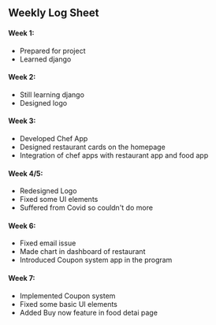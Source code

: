 ## Weekly Log Sheet

#### Week 1:
* Prepared for project
* Learned django

#### Week 2:
* Still learning django
* Designed logo 

#### Week 3:
* Developed Chef App
* Designed restaurant cards on the homepage
* Integration of chef apps with restaurant app and food app


#### Week 4/5:
* Redesigned Logo
* Fixed some UI elements
* Suffered from Covid so couldn't do more



#### Week 6:
* Fixed email issue
* Made chart in dashboard of restaurant
* Introduced Coupon system app in the program


#### Week 7:
* Implemented Coupon system 
* Fixed some basic UI elements
* Added Buy now feature in food detai page





